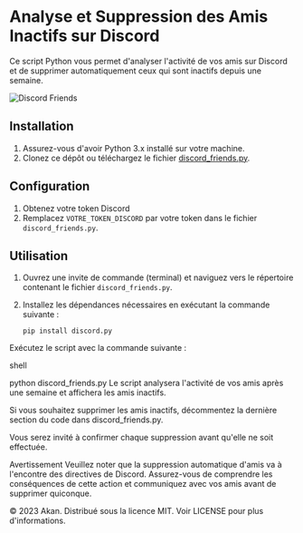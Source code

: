 # Analyse et Suppression des Amis Inactifs sur Discord

Ce script Python vous permet d'analyser l'activité de vos amis sur Discord et de supprimer automatiquement ceux qui sont inactifs depuis une semaine.

![Discord Friends](images/discord-friends.png)

## Installation

1. Assurez-vous d'avoir Python 3.x installé sur votre machine.
2. Clonez ce dépôt ou téléchargez le fichier [discord_friends.py](discord_friends.py).

## Configuration

1. Obtenez votre token Discord 
2. Remplacez `VOTRE_TOKEN_DISCORD` par votre token dans le fichier `discord_friends.py`.

## Utilisation

1. Ouvrez une invite de commande (terminal) et naviguez vers le répertoire contenant le fichier `discord_friends.py`.
2. Installez les dépendances nécessaires en exécutant la commande suivante :

   ```shell
   pip install discord.py
Exécutez le script avec la commande suivante :

shell

python discord_friends.py
Le script analysera l'activité de vos amis après une semaine et affichera les amis inactifs.

Si vous souhaitez supprimer les amis inactifs, décommentez la dernière section du code dans discord_friends.py.

Vous serez invité à confirmer chaque suppression avant qu'elle ne soit effectuée.

Avertissement
Veuillez noter que la suppression automatique d'amis va à l'encontre des directives de Discord. Assurez-vous de comprendre les conséquences de cette action et communiquez avec vos amis avant de supprimer quiconque.



© 2023 Akan. Distribué sous la licence MIT. Voir LICENSE pour plus d'informations.
